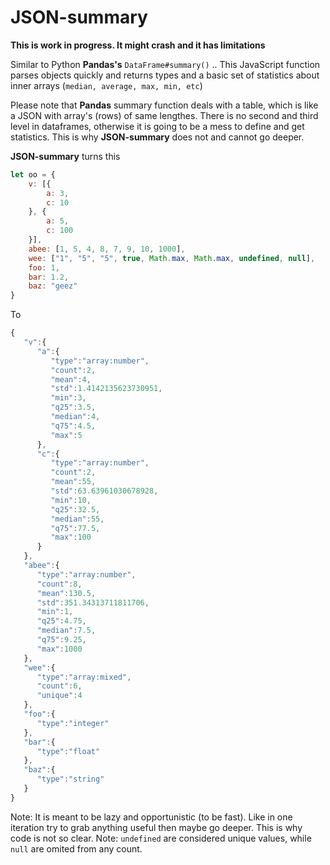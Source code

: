 # JSON-summary

**This is work in progress. It might crash and it has limitations**

Similar to Python **Pandas's** `DataFrame#summary()` .. This JavaScript function parses objects quickly and returns types and a basic set of statistics about inner arrays (`median, average, max, min, etc`)

Please note that **Pandas** summary function deals with a table, which is like a JSON with array's (rows) of same lengthes. There is no second and third level in dataframes, otherwise it is going to be a mess to define and get statistics. This is why **JSON-summary** does not and cannot go deeper.

**JSON-summary** turns this

```js
let oo = {
    v: [{
        a: 3,
        c: 10
    }, {
        a: 5,
        c: 100
    }],
    abee: [1, 5, 4, 8, 7, 9, 10, 1000],
    wee: ["1", "5", "5", true, Math.max, Math.max, undefined, null],
    foo: 1,
    bar: 1.2,
    baz: "geez"
}
```

To

```js
{
   "v":{
      "a":{
         "type":"array:number",
         "count":2,
         "mean":4,
         "std":1.4142135623730951,
         "min":3,
         "q25":3.5,
         "median":4,
         "q75":4.5,
         "max":5
      },
      "c":{
         "type":"array:number",
         "count":2,
         "mean":55,
         "std":63.63961030678928,
         "min":10,
         "q25":32.5,
         "median":55,
         "q75":77.5,
         "max":100
      }
   },
   "abee":{
      "type":"array:number",
      "count":8,
      "mean":130.5,
      "std":351.34313711811706,
      "min":1,
      "q25":4.75,
      "median":7.5,
      "q75":9.25,
      "max":1000
   },
   "wee":{
      "type":"array:mixed",
      "count":6,
      "unique":4
   },
   "foo":{
      "type":"integer"
   },
   "bar":{
      "type":"float"
   },
   "baz":{
      "type":"string"
   }
}
```

Note: It is meant to be lazy and opportunistic (to be fast). Like in one iteration try to grab anything useful then maybe go deeper. This is why code is not so clear.
Note: `undefined` are considered unique values, while `null` are omited from any count.


